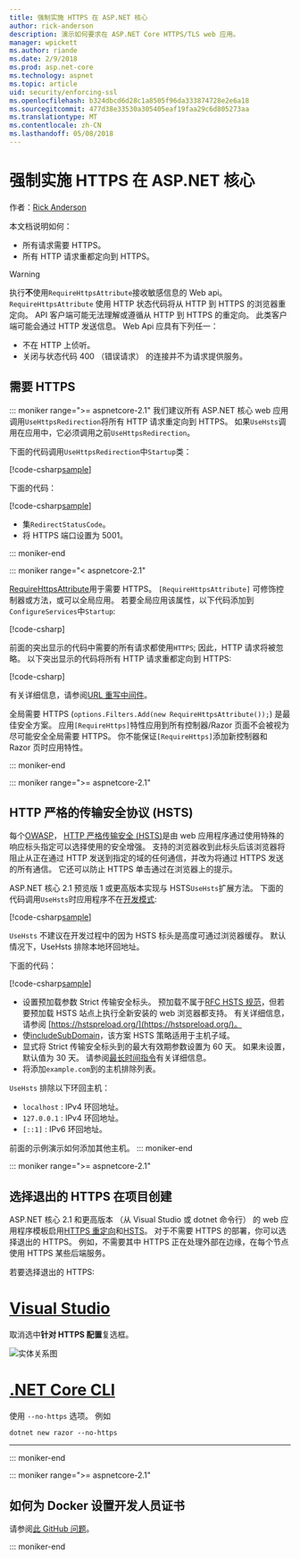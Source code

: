 ```yaml
---
title: 强制实施 HTTPS 在 ASP.NET 核心
author: rick-anderson
description: 演示如何要求在 ASP.NET Core HTTPS/TLS web 应用。
manager: wpickett
ms.author: riande
ms.date: 2/9/2018
ms.prod: asp.net-core
ms.technology: aspnet
ms.topic: article
uid: security/enforcing-ssl
ms.openlocfilehash: b324dbcd6d28c1a8505f96da333874728e2e6a18
ms.sourcegitcommit: 477d38e33530a305405eaf19faa29c6d805273aa
ms.translationtype: MT
ms.contentlocale: zh-CN
ms.lasthandoff: 05/08/2018
---
```

# <a name="enforce-https-in-an-aspnet-core"></a>强制实施 HTTPS 在 ASP.NET 核心

作者：[Rick Anderson](https://twitter.com/RickAndMSFT)

本文档说明如何：

- 所有请求需要 HTTPS。
- 所有 HTTP 请求重都定向到 HTTPS。

> [!WARNING]
> 执行**不**使用`RequireHttpsAttribute`接收敏感信息的 Web api。 `RequireHttpsAttribute` 使用 HTTP 状态代码将从 HTTP 到 HTTPS 的浏览器重定向。 API 客户端可能无法理解或遵循从 HTTP 到 HTTPS 的重定向。 此类客户端可能会通过 HTTP 发送信息。 Web Api 应具有下列任一：
>
>* 不在 HTTP 上侦听。
>* 关闭与状态代码 400 （错误请求） 的连接并不为请求提供服务。

<a name="require"></a>
## <a name="require-https"></a>需要 HTTPS

::: moniker range=">= aspnetcore-2.1"
我们建议所有 ASP.NET 核心 web 应用调用`UseHttpsRedirection`将所有 HTTP 请求重定向到 HTTPS。 如果`UseHsts`调用在应用中，它必须调用之前`UseHttpsRedirection`。

下面的代码调用`UseHttpsRedirection`中`Startup`类：

[!code-csharp[sample](enforcing-ssl/sample/Startup.cs?name=snippet1&highlight=13)]


下面的代码：

[!code-csharp[sample](enforcing-ssl/sample/Startup.cs?name=snippet2&highlight=14-99)]

* 集`RedirectStatusCode`。
* 将 HTTPS 端口设置为 5001。

::: moniker-end


::: moniker range="< aspnetcore-2.1"

[RequireHttpsAttribute](/dotnet/api/Microsoft.AspNetCore.Mvc.RequireHttpsAttribute)用于需要 HTTPS。 `[RequireHttpsAttribute]` 可修饰控制器或方法，或可以全局应用。 若要全局应用该属性，以下代码添加到`ConfigureServices`中`Startup`:

[!code-csharp[](authentication/accconfirm/sample/WebApp1/Startup.cs?name=snippet2&highlight=4-999)]

前面的突出显示的代码中需要的所有请求都使用`HTTPS`; 因此，HTTP 请求将被忽略。 以下突出显示的代码将所有 HTTP 请求重都定向到 HTTPS:

[!code-csharp[](authentication/accconfirm/sample/WebApp1/Startup.cs?name=snippet_AddRedirectToHttps&highlight=7-999)]

有关详细信息，请参阅[URL 重写中间件](xref:fundamentals/url-rewriting)。

全局需要 HTTPS (`options.Filters.Add(new RequireHttpsAttribute());`) 是最佳安全方案。 应用`[RequireHttps]`特性应用到所有控制器/Razor 页面不会被视为尽可能安全全局需要 HTTPS。 你不能保证`[RequireHttps]`添加新控制器和 Razor 页时应用特性。

::: moniker-end

::: moniker range=">= aspnetcore-2.1"
<a name="hsts"></a>
## <a name="http-strict-transport-security-protocol-hsts"></a>HTTP 严格的传输安全协议 (HSTS)

每个[OWASP](https://www.owasp.org/index.php/About_The_Open_Web_Application_Security_Project)， [HTTP 严格传输安全 (HSTS)](https://www.owasp.org/index.php/HTTP_Strict_Transport_Security_Cheat_Sheet)是由 web 应用程序通过使用特殊的响应标头指定可以选择使用的安全增强。 支持的浏览器收到此标头后该浏览器将阻止从正在通过 HTTP 发送到指定的域的任何通信，并改为将通过 HTTPS 发送的所有通信。 它还可以防止 HTTPS 单击通过在浏览器上的提示。

ASP.NET 核心 2.1 预览版 1 或更高版本实现与 HSTS`UseHsts`扩展方法。 下面的代码调用`UseHsts`时应用程序不在[开发模式](xref:fundamentals/environments):

[!code-csharp[sample](enforcing-ssl/sample/Startup.cs?name=snippet1&highlight=10)]

`UseHsts` 不建议在开发过程中的因为 HSTS 标头是高度可通过浏览器缓存。 默认情况下，UseHsts 排除本地环回地址。

下面的代码：

[!code-csharp[sample](enforcing-ssl/sample/Startup.cs?name=snippet2&highlight=5-12)]

* 设置预加载参数 Strict 传输安全标头。 预加载不属于[RFC HSTS 规范](https://tools.ietf.org/html/rfc6797)，但若要预加载 HSTS 站点上执行全新安装的 web 浏览器都支持。 有关详细信息，请参阅 [https://hstspreload.org/](https://hstspreload.org/)。
* 使[includeSubDomain](https://tools.ietf.org/html/rfc6797#section-6.1.2)，该方案 HSTS 策略适用于主机子域。 
* 显式将 Strict 传输安全标头到的最大有效期参数设置为 60 天。 如果未设置，默认值为 30 天。 请参阅[最长时间指令](https://tools.ietf.org/html/rfc6797#section-6.1.1)有关详细信息。
* 将添加`example.com`到的主机排除列表。

`UseHsts` 排除以下环回主机：

* `localhost` : IPv4 环回地址。
* `127.0.0.1` : IPv4 环回地址。
* `[::1]` : IPv6 环回地址。

前面的示例演示如何添加其他主机。
::: moniker-end


::: moniker range=">= aspnetcore-2.1"
<a name="https"></a>
## <a name="opt-out-of-https-on-project-creation"></a>选择退出的 HTTPS 在项目创建

ASP.NET 核心 2.1 和更高版本 （从 Visual Studio 或 dotnet 命令行） 的 web 应用程序模板启用[HTTPS 重定向](#require)和[HSTS](#hsts)。 对于不需要 HTTPS 的部署，你可以选择退出的 HTTPS。 例如，不需要其中 HTTPS 正在处理外部在边缘，在每个节点使用 HTTPS 某些后端服务。

若要选择退出的 HTTPS:

# <a name="visual-studiotabvisual-studio"></a>[Visual Studio](#tab/visual-studio) 

取消选中**针对 HTTPS 配置**复选框。

![实体关系图](enforcing-ssl/_static/out.png)


#   <a name="net-core-clitabnetcore-cli"></a>[.NET Core CLI](#tab/netcore-cli) 

使用 `--no-https` 选项。 例如

```cli
dotnet new razor --no-https
```

------

::: moniker-end

::: moniker range=">= aspnetcore-2.1"
## <a name="how-to-setup-a-developer-certificate-for-docker"></a>如何为 Docker 设置开发人员证书

请参阅[此 GitHub 问题](https://github.com/aspnet/Docs/issues/6199)。

::: moniker-end
